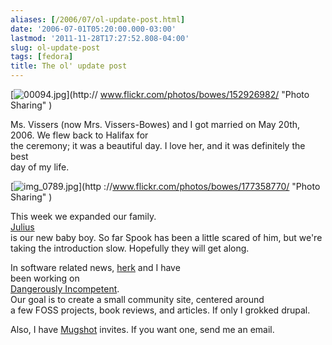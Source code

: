 ```yaml
---
aliases: [/2006/07/ol-update-post.html]
date: '2006-07-01T05:20:00.000-03:00'
lastmod: '2011-11-28T17:27:52.808-04:00'
slug: ol-update-post
tags: [fedora]
title: The ol' update post
---
```


  
  
[![00094.jpg](http://static.flickr.com/70/152926982_3beb6d35c8_m.jpg)](http://
www.flickr.com/photos/bowes/152926982/ "Photo Sharing" )  
  
  

  
Ms. Vissers (now Mrs. Vissers-Bowes) and I got married on May 20th, 2006. We
flew back to Halifax for  
the ceremony; it was a beautiful day. I love her, and it was definitely the
best  
day of my life.  

  
  
  
  
[![img_0789.jpg](http://static.flickr.com/63/177358770_04202ecfa3_m.jpg)](http
://www.flickr.com/photos/bowes/177358770/ "Photo Sharing" )  
  
  
  

  
This week we expanded our family.  
[Julius](http://www.flickr.com/photos/bowes/sets/72157594181452474/)  
is our new baby boy. So far Spook has been a little scared of him, but we're  
taking the introduction slow. Hopefully they will get along.  

  
  

  
In software related news, [herk](http://www.fnordia.org) and I have  
been working on  
[Dangerously Incompetent](http://www.dangerouslyinc.com).  
Our goal is to create a small community site, centered around  
a few FOSS projects, book reviews, and articles. If only I grokked drupal.  

  
  

  
Also, I have [Mugshot](http://www.mugshot.org) invites. If you want one, send
me an email.  

